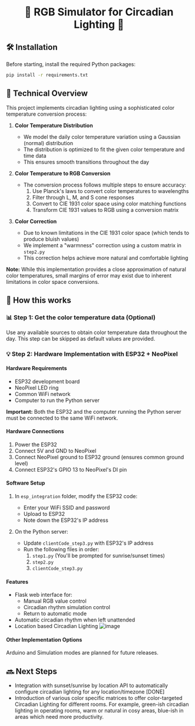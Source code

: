<h1 align="center">🌈 RGB Simulator for Circadian Lighting 🌙</h1>

## 🛠️ Installation
Before starting, install the required Python packages:
```bash
pip install -r requirements.txt
```

## 🌟 Technical Overview
This project implements circadian lighting using a sophisticated color temperature conversion process:

1. **Color Temperature Distribution**
   - We model the daily color temperature variation using a Gaussian (normal) distribution
   - The distribution is optimized to fit the given color temperature and time data
   - This ensures smooth transitions throughout the day

2. **Color Temperature to RGB Conversion**
   - The conversion process follows multiple steps to ensure accuracy:
     1. Use Planck's laws to convert color temperatures to wavelengths
     2. Filter through L, M, and S cone responses
     3. Convert to CIE 1931 color space using color matching functions
     4. Transform CIE 1931 values to RGB using a conversion matrix

3. **Color Correction**
   - Due to known limitations in the CIE 1931 color space (which tends to produce bluish values)
   - We implement a "warmness" correction using a custom matrix in `step2.py`
   - This correction helps achieve more natural and comfortable lighting

**Note:** While this implementation provides a close approximation of natural color temperatures, small margins of error may exist due to inherent limitations in color space conversions.

## 🚀 How this works

### 📊 Step 1: Get the color temperature data (Optional)
Use any available sources to obtain color temperature data throughout the day. This step can be skipped as default values are provided.

### 💡 Step 2: Hardware Implementation with ESP32 + NeoPixel

#### Hardware Requirements
- ESP32 development board
- NeoPixel LED ring
- Common WiFi network
- Computer to run the Python server

**Important:** Both the ESP32 and the computer running the Python server must be connected to the same WiFi network.

#### Hardware Connections
1. Power the ESP32
2. Connect 5V and GND to NeoPixel
3. Connect NeoPixel ground to ESP32 ground (ensures common ground level)
4. Connect ESP32's GPIO 13 to NeoPixel's DI pin

#### Software Setup
1. In `esp_integration` folder, modify the ESP32 code:
   - Enter your WiFi SSID and password
   - Upload to ESP32
   - Note down the ESP32's IP address

2. On the Python server:
   - Update `clientCode_step3.py` with ESP32's IP address
   - Run the following files in order:
     1. `step1.py` (You'll be prompted for sunrise/sunset times)
     2. `step2.py`
     3. `clientCode_step3.py`

#### Features
- Flask web interface for:
  - Manual RGB value control
  - Circadian rhythm simulation control
  - Return to automatic mode
- Automatic circadian rhythm when left unattended
- Location based Circadian Lighting
  ![image](https://github.com/user-attachments/assets/7a2a45dc-441c-4ebf-aa03-d74a9b7bce40)


#### Other Implementation Options
Arduino and Simulation modes are planned for future releases.

## 🔜 Next Steps
* Integration with sunset/sunrise by location API to automatically configure circadian lighting for any location/timezone [DONE]
* Introduction of various color specific matrices to offer color-targeted Circadian Lighting for different rooms. For example, green-ish circadian lighting in operating rooms, warm or natural in cosy areas, blue-ish in areas which need more productivity.
